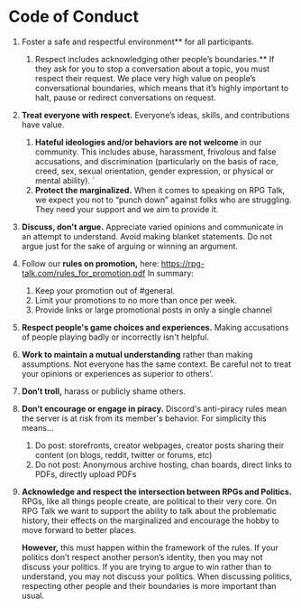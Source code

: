 # Code of Conduct

1. Foster a safe and respectful environment** for all participants.

   1. Respect includes acknowledging other people’s boundaries.** If they ask for you to stop a conversation about a topic, you must respect their request. We place very high value on people’s conversational boundaries, which means that it’s highly important to halt, pause or redirect conversations on request.

2. **Treat everyone with respect.** Everyone’s ideas, skills, and contributions have value. 

   1. **Hateful ideologies and/or behaviors are not welcome** in our community. This includes abuse, harassment, frivolous and false accusations, and discrimination (particularly on the basis of race, creed, sex, sexual orientation, gender expression, or physical or mental ability). ` 
   2. **Protect the marginalized.** When it comes to speaking on RPG Talk, we expect you not to “punch down” against folks who are struggling. They need your support and we aim to provide it.

3. **Discuss, don't argue.** Appreciate varied opinions and communicate in an attempt to understand. Avoid making blanket statements. Do not argue just for the sake of arguing or winning an argument.

4. Follow our **rules on promotion,** here: https://rpg-talk.com/rules_for_promotion.pdf In summary: 

   1. Keep your promotion out of #general. 
   2. Limit your promotions to no more than once per week.
   3. Provide links or large promotional posts in only a single channel

5. **Respect people's game choices and experiences.** Making accusations of people playing badly or incorrectly isn't helpful.

6. **Work to maintain a mutual understanding** rather than making assumptions. Not everyone has the same context. Be careful not to treat your opinions or experiences as superior to others’.

7. **Don’t troll,** harass or publicly shame others.

8. **Don’t encourage or engage in piracy.** Discord's anti-piracy rules mean the server is at risk from its member's behavior. For simplicity this means...

   1. Do post: storefronts, creator webpages, creator posts sharing their content (on blogs, reddit, twitter or forums, etc)
   2. Do not post: Anonymous archive hosting, chan boards, direct links to PDFs, directly upload PDFs

9. **Acknowledge and respect the intersection between RPGs and Politics.** RPGs, like all things people create, are political to their very core. On RPG Talk we want to support the ability to talk about the problematic history, their effects on the marginalized and encourage the hobby to move forward to better places. 

   **However,** this must happen within the framework of the rules. If your politics don’t respect another person’s identity, then you may not discuss your politics. If you are trying to argue to win rather than to understand, you may not discuss your politics. When discussing politics, respecting other people and their boundaries is more important than usual. 
